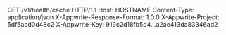 GET /v1/health/cache HTTP/1.1
Host: HOSTNAME
Content-Type: application/json
X-Appwrite-Response-Format: 1.0.0
X-Appwrite-Project: 5df5acd0d48c2
X-Appwrite-Key: 919c2d18fb5d4...a2ae413da83346ad2

